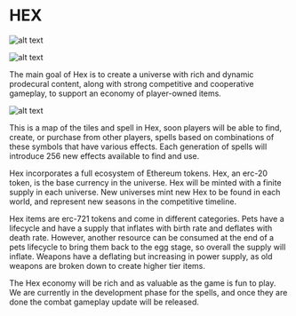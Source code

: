 # HEX

![alt text](https://steemitimages.com/0x0/https://cdn.steemitimages.com/DQmPRZsZ3SWriapBKcBBx4qwG1E93TW51gcQZxr1su2txcy/symworld.PNG)

![alt text](https://steemitimages.com/0x0/https://cdn.steemitimages.com/DQmbZXKCF2DVcZ7uiZnqAaMztVQFovM82HFEQ5e1URGimkh/hexworldruinedcanvas8.PNG)

The main goal of Hex is to create a universe with rich and dynamic prodecural content, along with strong competitive and cooperative gameplay, to support an economy of player-owned items.  

![alt text](https://steemitimages.com/0x0/https://cdn.steemitimages.com/DQmZ7z9Ek9DZkKxtAbM7irMv7ii3aZ7oKBfizk883XUfvA5/elementalatlas.png)

This is a map of the tiles and spell in Hex, soon players will be able to find, create, or purchase from other players, spells based on combinations of these symbols that have various effects.  Each generation of spells will introduce 256 new effects available to find and use.

Hex incorporates a full ecosystem of Ethereum tokens.  Hex, an erc-20 token, is the base currency in the universe.  Hex will be minted with a finite supply in each universe.  New universes mint new Hex to be found in each world, and represent new seasons in the competitive timeline. 

Hex items are erc-721 tokens and come in different categories.  Pets have a lifecycle and have a supply that inflates with birth rate and deflates with death rate. However, another resource can be consumed at the end of a pets lifecycle to bring them back to the egg stage, so overall the supply will inflate.  Weapons have a deflating but increasing in power supply, as old weapons are broken down to create higher tier items.

The Hex economy will be rich and as valuable as the game is fun to play.  We are currently in the development phase for the spells, and once they are done the combat gameplay update will be released.
